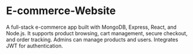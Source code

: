# E-commerce-Website
A full-stack e-commerce app built with MongoDB, Express, React, and Node.js. It supports product browsing, cart management, secure checkout, and order tracking. Admins can manage products and users. Integrates JWT for authentication.
